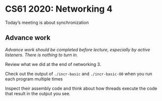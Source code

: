 CS61 2020: Networking 4
============================

Today’s meeting is about synchronization

Advance work
------------

*Advance work should be completed before lecture, especially by active
listeners. There is nothing to turn in.*

Review what we did at the end of networking 3.

Check out the output of `./incr-basic` and `./incr-basic-O0` when you
run each program multiple times

Inspect their assembly code and think about how threads execute the
code that result in the output you see.
